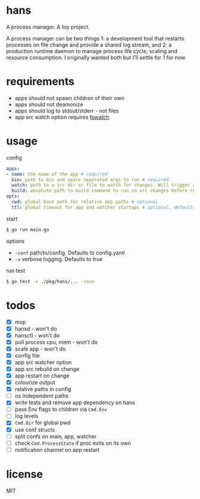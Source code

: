 # hans
A process manager. A toy project.

A process manager can be two things 1: a development tool that restarts processes on file change and provide a shared log stream, and 2: a production runtime daemon to manage process life cycle, scaling and resource consumption. I originally wanted both but I'll settle for 1 for now.

# requirements
- apps should not spawn children of their own
- apps should not deamonize
- apps should log to stdout/stderr - not files
- app src watch option requires [fswatch](https://github.com/emcrisostomo/fswatch)

# usage
config
```yaml
apps:
- name: the name of the app # required
  bin: path to bin and space separated args to run # required
  watch: path to a src dir or file to watch for changes. Will trigger a restart of bin # optional
  build: absolute path to build command to run on src changes before restart # optional
opts:
  cwd: global base path for relative app paths # optional
  ttl: global timeout for app and watcher startups # optional, defaults to 1s
```
start
```bash
$ go run main.go
```
options
- `-conf` path/to/config. Defaults to config.yaml
- `-v` verbose logging. Defaults to true

run test
```bash
$ go test -v ./pkg/hans/... -race
```

# todos
- [x] mvp
- [x] hansd - won't do
- [x] hansctl - won't do
- [x] poll process cpu, mem - won't do
- [x] scale app - won't do
- [x] config file
- [x] app src watcher option
- [x] app src rebuild on change
- [x] app restart on change
- [x] colourize output
- [x] relative paths in config
- [ ] os independent paths
- [x] write tests and remove app dependency on hans
- [ ] pass Env flags to children via `Cmd.Env`
- [ ] log levels
- [x] `Cmd.Dir` for global pwd
- [x] use conf structs
- [ ] split confs on main, app, watcher
- [ ] check `Cmd.ProcessState` if proc exits on its own
- [ ] notification channel on app restart

# license
MIT
